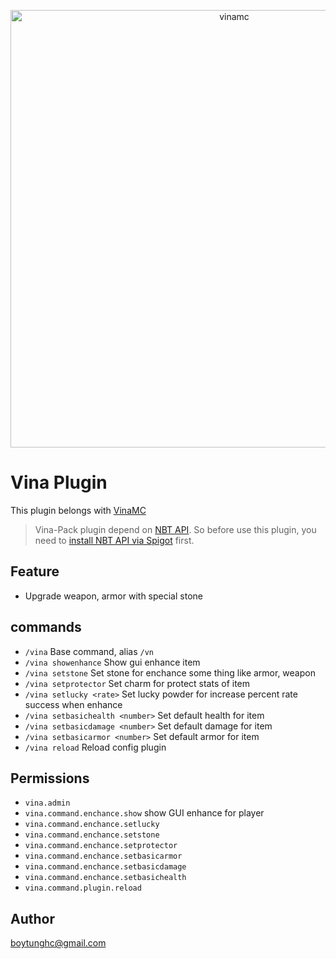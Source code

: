 
<p align="center"><img src="https://user-images.githubusercontent.com/41188285/84378395-4d9ee500-ac0e-11ea-8dbf-19f170232232.png" alt="vinamc" width="700"/></p>

# Vina Plugin
This plugin belongs with [VinaMC](https://vinamc.com)

> Vina-Pack plugin depend on [NBT API](https://www.spigotmc.org/resources/nbt-api.7939/). So before use this plugin, you need to [install NBT API via Spigot](https://www.spigotmc.org/resources/nbt-api.7939/) first.

## Feature
- Upgrade weapon, armor with special stone

## commands
- `/vina` Base command, alias `/vn`
- `/vina showenhance` Show gui enhance item
- `/vina setstone` Set stone for enchance some thing like armor, weapon
- `/vina setprotector` Set charm for protect stats of item
- `/vina setlucky <rate>` Set lucky powder for increase percent rate success when enhance
- `/vina setbasichealth <number>` Set default health for item
- `/vina setbasicdamage <number>` Set default damage for item
- `/vina setbasicarmor <number>` Set default armor for item
- `/vina reload` Reload config plugin

## Permissions
- `vina.admin`
- `vina.command.enchance.show` show GUI enhance for player
- `vina.command.enchance.setlucky`
- `vina.command.enchance.setstone`
- `vina.command.enchance.setprotector`
- `vina.command.enchance.setbasicarmor`
- `vina.command.enchance.setbasicdamage`
- `vina.command.enchance.setbasichealth`
- `vina.command.plugin.reload`

## Author
<boytunghc@gmail.com>
